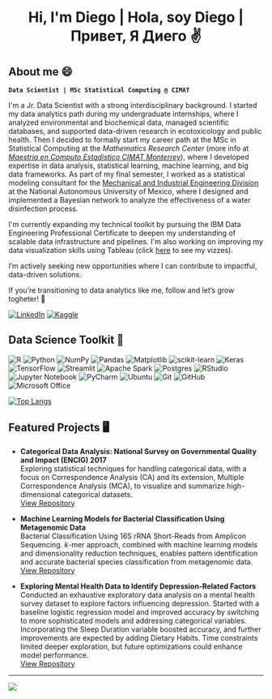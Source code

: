 <h1 align="center"> Hi, I'm Diego | Hola, soy Diego | Привет, Я Диего ✌ </h1>

## About me 😄

**`Data Scientist | MSc Statistical Computing @ CIMAT`**

I'm a Jr. Data Scientist with a strong interdisciplinary background. I started my data analytics path during my undergraduate internships, where I analyzed environmental and biochemical data, managed scientific databases, and supported data-driven research in ecotoxicology and public health. Then I decided to formally start my career path at the MSc in Statistical Computing at the _Mathematics Research Center_ (more info at [*Maestria en Computo Estadistico CIMAT Monterrey*](https://mce.cimat.mx/es)), where I developed expertise in data analysis, statistical learning, machine learning, and big data frameworks. As part of my final semester, I worked as a statistical modeling consultant for the [Mechanical and Industrial Engineering Division](https://www.ingenieria.unam.mx/dimei/) at the National Autonomous University of Mexico, where I designed and implemented a Bayesian network to analyze the effectiveness of a water disinfection process. 

I'm currently expanding my technical toolkit by pursuing the IBM Data Engineering Professional Certificate to deepen my understanding of scalable data infrastructure and pipelines. I'm also working on improving my data visualization skills using Tableau (click [here](https://public.tableau.com/app/profile/diego.godinez.bravo) to see my vizzes).

I’m actively seeking new opportunities where I can contribute to impactful, data-driven solutions.

If you’re transitioning to data analytics like me, follow and let’s grow togheter! 💐

[![LinkedIn](https://img.shields.io/badge/linkedin-%230077B5.svg?style=for-the-badge&logo=linkedin&logoColor=white)](https://www.linkedin.com/in/bravo-diego/) [![Kaggle](https://img.shields.io/badge/Kaggle-035a7d?style=for-the-badge&logo=kaggle&logoColor=white)](https://www.kaggle.com/diegogodinezbravo/)

## Data Science Toolkit 🧰

![R](https://img.shields.io/badge/r-%23276DC3.svg?style=for-the-badge&logo=r&logoColor=white)
![Python](https://img.shields.io/badge/python-3670A0?style=for-the-badge&logo=python&logoColor=ffdd54)
![NumPy](https://img.shields.io/badge/numpy-%23013243.svg?style=for-the-badge&logo=numpy&logoColor=white)
![Pandas](https://img.shields.io/badge/pandas-%23150458.svg?style=for-the-badge&logo=pandas&logoColor=white)
![Matplotlib](https://img.shields.io/badge/Matplotlib-%23ffffff.svg?style=for-the-badge&logo=Matplotlib&logoColor=black)
![scikit-learn](https://img.shields.io/badge/scikit--learn-%23F7931E.svg?style=for-the-badge&logo=scikit-learn&logoColor=white)
![Keras](https://img.shields.io/badge/Keras-%23D00000.svg?style=for-the-badge&logo=Keras&logoColor=white)
![TensorFlow](https://img.shields.io/badge/TensorFlow-%23FF6F00.svg?style=for-the-badge&logo=TensorFlow&logoColor=white)
![Streamlit](https://img.shields.io/badge/Streamlit-%23FE4B4B.svg?style=for-the-badge&logo=streamlit&logoColor=white)
![Apache Spark](https://img.shields.io/badge/Apache%20Spark-FDEE21?style=flat-square&logo=apachespark&logoColor=black)
![Postgres](https://img.shields.io/badge/postgres-%23316192.svg?style=for-the-badge&logo=postgresql&logoColor=white)
![RStudio](https://img.shields.io/badge/RStudio-4285F4?style=for-the-badge&logo=rstudio&logoColor=white)
![Jupyter Notebook](https://img.shields.io/badge/jupyter-%23FA0F00.svg?style=for-the-badge&logo=jupyter&logoColor=white)
![PyCharm](https://img.shields.io/badge/pycharm-143?style=for-the-badge&logo=pycharm&logoColor=black&color=black&labelColor=green)
![Ubuntu](https://img.shields.io/badge/Ubuntu-E95420?style=for-the-badge&logo=ubuntu&logoColor=white)
![Git](https://img.shields.io/badge/git-%23F05033.svg?style=for-the-badge&logo=git&logoColor=white)
![GitHub](https://img.shields.io/badge/github-%23121011.svg?style=for-the-badge&logo=github&logoColor=white)
![Microsoft Office](https://img.shields.io/badge/Microsoft_Office-D83B01?style=for-the-badge&logo=microsoft-office&logoColor=white)

[![Top Langs](https://github-readme-stats.vercel.app/api/top-langs/?username=bravo-diego&layout=compact&theme=github_dark&border_color=0d1117)](https://github.com/anuraghazra/github-readme-stats)

## Featured Projects 🖥️

- **Categorical Data Analysis: National Survey on Governmental Quality and Impact (ENCIG) 2017**  
  Exploring statistical techniques for handling categorical data, with a focus on Correspondence Analysis (CA) and its extension, Multiple Correspondence Analysis (MCA), to visualize and summarize high-dimensional categorical datasets.  
  [View Repository](https://github.com/bravo-diego/MSc-Statistical-Computing/tree/main/2nd-Semester/Data-Science/Capstone-Project)  

- **Machine Learning Models for Bacterial Classification Using Metagenomic Data**  
  Bacterial Classification Using 16S rRNA Short-Reads from Amplicon Sequencing. *k*-mer approach, combined with machine learning models and dimensionality reduction techniques, enables pattern identification and accurate bacterial species classification from metagenomic data.\
  [View Repository](https://github.com/bravo-diego/ML-Bacteria-Classification)

- **Exploring Mental Health Data to Identify Depression-Related Factors**  
  Conducted an exhaustive exploratory data analysis on a mental health survey dataset to explore factors influencing depression. Started with a baseline logistic regression model and improved accuracy by switching to more sophisticated models and addressing categorical variables. Incorporating the Sleep Duration variable boosted accuracy, and further improvements are expected by adding Dietary Habits. Time constraints limited deeper exploration, but future optimizations could enhance model performance.\
  [View Repository](https://github.com/bravo-diego/Kaggle-Competitions/tree/main/Exploring-Mental-Health-Data)

***

![](https://komarev.com/ghpvc/?username=bravo-diego&abbreviated=true&color=blue&style=flat-square)
